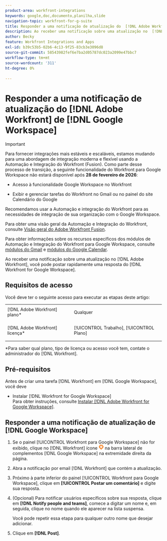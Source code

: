 ```yaml
---
product-area: workfront-integrations
keywords: google,doc,documento,planilha,slide
navigation-topic: workfront-for-g-suite
title: Responder a uma notificação de atualização do  [!DNL Adobe Workfront] Google Workspace
description: Ao receber uma notificação sobre uma atualização no  [!DNL Adobe] [!DNL Workfront], você pode postar rapidamente uma resposta do Workfront para o Google Workspace.
author: Becky
feature: Workfront Integrations and Apps
exl-id: b39c53b5-02b6-4c13-9f25-83cb3e3096d8
source-git-commit: 58543982fef6e7ba2d05787dc023a2099e47bbc7
workflow-type: tm+mt
source-wordcount: '311'
ht-degree: 0%

---
```


# Responder a uma notificação de atualização do [!DNL Adobe Workfront] de [!DNL Google Workspace]

>[!IMPORTANT]
>
>Para fornecer integrações mais estáveis e escaláveis, estamos mudando para uma abordagem de integração moderna e flexível usando a Automação e Integração do Workfront (Fusion). Como parte desse processo de transição, a seguinte funcionalidade do Workfront para Google Workspace não estará disponível após **28 de fevereiro de 2026**:
>
>* Acesso à funcionalidade Google Workspace no Workfront
>
>* Exibir e gerenciar tarefas do Workfront no Gmail ou no painel do site Calendário do Google
>
>Recomendamos usar a Automação e integração do Workfront para as necessidades de integração de sua organização com o Google Workspace.
>
>Para obter uma visão geral da Automação e Integração do Workfront, consulte [Visão geral do Adobe Workfront Fusion](https://experienceleague.adobe.com/en/docs/workfront-fusion/using/get-started-with-fusion/understand-workfront-fusion/workfront-fusion-overview).
>
>Para obter informações sobre os recursos específicos dos módulos de Automação e Integração do Workfront para Google Workspace, consulte [módulos do Gmail](https://experienceleague.adobe.com/en/docs/workfront-fusion/using/references/apps-and-their-modules/third-party-app-connectors/gmail-modules) e [módulos do Google Calendar](https://experienceleague.adobe.com/en/docs/workfront-fusion/using/references/apps-and-their-modules/third-party-app-connectors/google-calendar-modules).

Ao receber uma notificação sobre uma atualização no [!DNL Adobe Workfront], você pode postar rapidamente uma resposta do [!DNL Workfront for Google Workspace].

## Requisitos de acesso

Você deve ter o seguinte acesso para executar as etapas deste artigo:

<table style="table-layout:auto"> 
 <col> 
 <col> 
 <tbody> 
  <tr> 
   <td role="rowheader">[!DNL Adobe Workfront] plano*</td> 
   <td> <p>Qualquer</p> </td> 
  </tr> 
  <tr> 
   <td role="rowheader">[!DNL Adobe Workfront] licença*</td> 
   <td> <p>[!UICONTROL Trabalho], [!UICONTROL Plano]</p> </td> 
  </tr> 
  </tbody> 
</table>

&#42;Para saber qual plano, tipo de licença ou acesso você tem, contate o administrador do [!DNL Workfront].

## Pré-requisitos

Antes de criar uma tarefa [!DNL Workfront] em [!DNL Google Workspace], você deve

* Instalar [!DNL Workfront for Google Workspace]\
   Para obter instruções, consulte [Instalar [!DNL Adobe Workfront for Google Workspace]](../../workfront-integrations-and-apps/workfront-for-g-suite/install-workfront-for-gsuite.md).

## Responder a uma notificação de atualização de [!DNL Google Workspace]

1. Se o painel [!UICONTROL Workfront para Google Workspace] não for exibido, clique no [!DNL Workfront] ícone ![Workfront ícone](assets/wf-lion-icon.png) na barra lateral de complementos [!DNL Google Workspace] na extremidade direita da página.
1. Abra a notificação por email [!DNL Workfront] que contém a atualização.
1. Próximo à parte inferior do painel [!UICONTROL Workfront para Google Workspace], clique em **[!UICONTROL Postar um comentário]** e digite sua resposta.
1. (Opcional) Para notificar usuários específicos sobre sua resposta, clique em **[!DNL Notify people and teams]**, comece a digitar um nome e, em seguida, clique no nome quando ele aparecer na lista suspensa.

   Você pode repetir essa etapa para qualquer outro nome que desejar adicionar.

1. Clique em **[!DNL Post]**.
